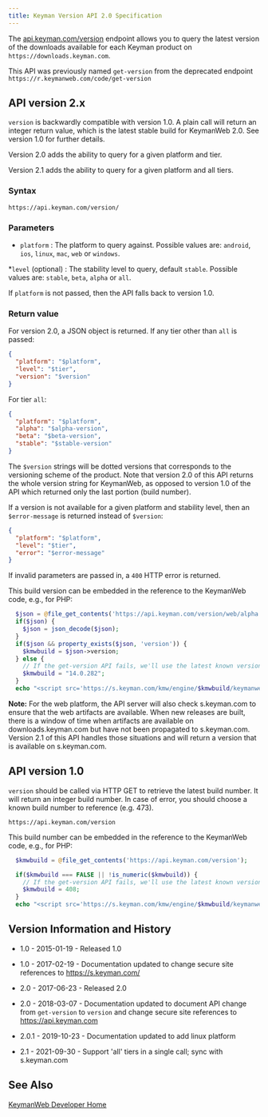 ```yaml
---
title: Keyman Version API 2.0 Specification
---
```


The [api.keyman.com/version](https://api.keyman.com/version) endpoint allows you
to query the latest version of the downloads available for each Keyman product
on `https://downloads.keyman.com`.

This API was previously named `get-version` from the deprecated endpoint
`https://r.keymanweb.com/code/get-version`

## API version 2.x

`version` is backwardly compatible with version 1.0. A plain call will return
an integer return value, which is the latest stable build for KeymanWeb 2.0.
See version 1.0 for further details.

Version 2.0 adds the ability to query for a given platform and tier.

Version 2.1 adds the ability to query for a given platform and all tiers.

### Syntax

```
https://api.keyman.com/version/
```

### Parameters

* `platform`
: The platform to query against. Possible values are: `android`, `ios`, `linux`, `mac`, `web` or `windows`.

*`level` <span class="optional">(optional)</span>
: The stability level to query, default `stable`. Possible values are: `stable`, `beta`, `alpha` or `all`.

If `platform` is not passed, then the API falls back to version 1.0.

### Return value

For version 2.0, a JSON object is returned. If any tier other than `all` is passed:

```json
{
  "platform": "$platform",
  "level": "$tier",
  "version": "$version"
}
```

For tier `all`:

```json
{
  "platform": "$platform",
  "alpha": "$alpha-version",
  "beta": "$beta-version",
  "stable": "$stable-version"
}
```

The `$version` strings will be dotted versions that corresponds to the
versioning scheme of the product. Note that version 2.0 of this API returns the
whole version string for KeymanWeb, as opposed to version 1.0 of the API which
returned only the last portion (build number).

If a version is not available for a given platform and stability level, then an
`$error-message` is returned instead of `$version`:

```json
{
  "platform": "$platform",
  "level": "$tier",
  "error": "$error-message"
}
```

If invalid parameters are passed in, a `400` HTTP error is returned.

This build version can be embedded in the reference to the KeymanWeb code, e.g.,
for PHP:

```php
  $json = @file_get_contents('https://api.keyman.com/version/web/alpha');
  if($json) {
    $json = json_decode($json);
  }
  if($json && property_exists($json, 'version')) {
    $kmwbuild = $json->version;
  } else {
    // If the get-version API fails, we'll use the latest known version
    $kmwbuild = "14.0.282";
  }
  echo "<script src='https://s.keyman.com/kmw/engine/$kmwbuild/keymanweb.js'></script>";
```

**Note:** For the web platform, the API server will also check s.keyman.com to
ensure that the web artifacts are available. When new releases are built, there
is a window of time when artifacts are available on downloads.keyman.com but
have not been propagated to s.keyman.com. Version 2.1 of this API handles those
situations and will return a version that is available on s.keyman.com.

## API version 1.0

`version` should be called via HTTP GET to retrieve the latest build number. It
will return an integer build number. In case of error, you should choose a known
build number to reference (e.g. 473).

```
https://api.keyman.com/version
```

This build number can be embedded in the reference to the KeymanWeb code, e.g.,
for PHP:

```php
  $kmwbuild = @file_get_contents('https://api.keyman.com/version');

  if($kmwbuild === FALSE || !is_numeric($kmwbuild)) {
    // If the get-version API fails, we'll use the latest known version
    $kmwbuild = 408;
  }
  echo "<script src='https://s.keyman.com/kmw/engine/$kmwbuild/keymanweb.js'></script>";
```

## Version Information and History

* 1.0 - 2015-01-19 - Released 1.0

* 1.0 - 2017-02-19 - Documentation updated to change secure site references to
  https://s.keyman.com/

* 2.0 - 2017-06-23 - Released 2.0

* 2.0 - 2018-03-07 - Documentation updated to document API change from
  `get-version` to `version` and change secure site references to
  https://api.keyman.com

* 2.0.1 - 2019-10-23 - Documentation updated to add linux platform

* 2.1 - 2021-09-30 - Support 'all' tiers in a single call; sync with
  s.keyman.com

## See Also

[KeymanWeb Developer Home](https://keyman.com/developer/keymanweb/)
